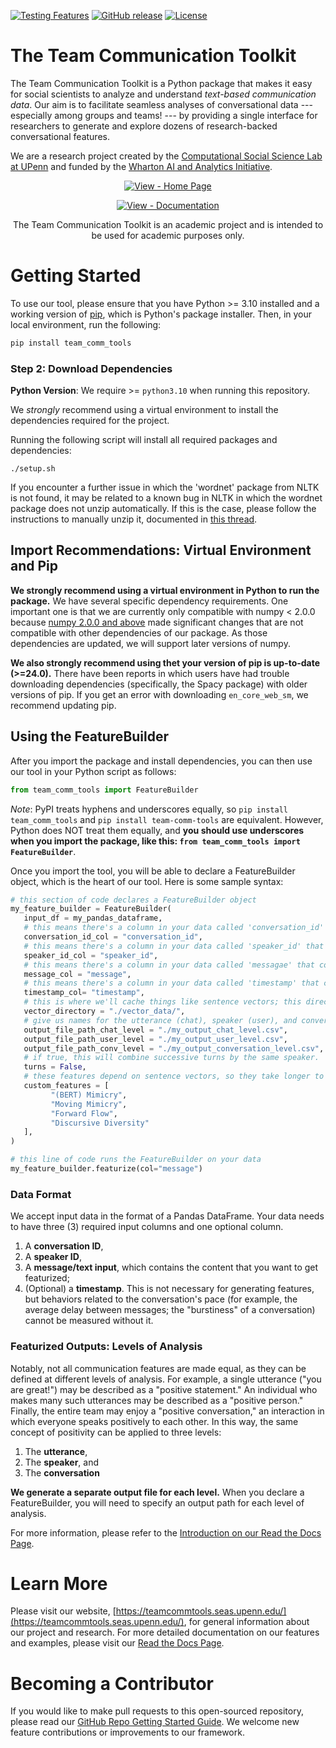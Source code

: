 [![Testing Features](https://github.com/Watts-Lab/team_comm_tools/workflows/Testing%20Features/badge.svg)](https://github.com/Watts-Lab/team_comm_tools/actions?query=workflow:"Testing+Features")
[![GitHub release](https://img.shields.io/github/release/Watts-Lab/team_comm_tools?include_prereleases=&sort=semver&color=blue)](https://github.com/Watts-Lab/team_comm_tools/releases/)
[![License](https://img.shields.io/badge/License-MIT-blue)](#license)

# The Team Communication Toolkit
The Team Communication Toolkit is a Python package that makes it easy for social scientists to analyze and understand *text-based communication data*. Our aim is to facilitate seamless analyses of conversational data --- especially among groups and teams! --- by providing a single interface for researchers to generate and explore dozens of research-backed conversational features.

We are a research project created by the [Computational Social Science Lab at UPenn](https://css.seas.upenn.edu/) and funded by the [Wharton AI and Analytics Initiative](https://ai-analytics.wharton.upenn.edu/).

<div align="center">

[![View - Home Page](https://img.shields.io/badge/View_site-GH_Pages-2ea44f?style=for-the-badge)](https://teamcommtools.seas.upenn.edu/)

[![View - Documentation](https://img.shields.io/badge/view-Documentation-blue?style=for-the-badge)](https://conversational-featurizer.readthedocs.io/en/latest/ "Go to project documentation")

The Team Communication Toolkit is an academic project and is intended to be used for academic purposes only.

</div>

# Getting Started

To use our tool, please ensure that you have Python >= 3.10 installed and a working version of [pip](https://pypi.org/project/pip/), which is Python's package installer. Then, in your local environment, run the following:

```sh
pip install team_comm_tools
```

### Step 2: Download Dependencies

**Python Version**: We require >= `python3.10` when running this repository.

We *strongly* recommend using a virtual environment to install the dependencies required for the project.

Running the following script will install all required packages and dependencies:

```
./setup.sh
```

If you encounter a further issue in which the 'wordnet' package from NLTK is not found, it may be related to a known bug in NLTK in which the wordnet package does not unzip automatically. If this is the case, please follow the instructions to manually unzip it, documented in [this thread](https://github.com/nltk/nltk/issues/3028).

## Import Recommendations: Virtual Environment and Pip

**We strongly recommend using a virtual environment in Python to run the package.** We have several specific dependency requirements. One important one is that we are currently only compatible with numpy < 2.0.0 because [numpy 2.0.0 and above](https://numpy.org/devdocs/release/2.0.0-notes.html#changes) made significant changes that are not compatible with other dependencies of our package. As those dependencies are updated, we will support later versions of numpy.

**We also strongly recommend using thet your version of pip is up-to-date (>=24.0).** There have been reports in which users have had trouble downloading dependencies (specifically, the Spacy package) with older versions of pip. If you get an error with downloading `en_core_web_sm`, we recommend updating pip.


## Using the FeatureBuilder
After you import the package and install dependencies, you can then use our tool in your Python script as follows:

```python
from team_comm_tools import FeatureBuilder
```

*Note*: PyPI treats hyphens and underscores equally, so `pip install team_comm_tools` and `pip install team-comm-tools` are equivalent. However, Python does NOT treat them equally, and **you should use underscores when you import the package, like this: `from team_comm_tools import FeatureBuilder`**.

Once you import the tool, you will be able to declare a FeatureBuilder object, which is the heart of our tool. Here is some sample syntax:

```python
# this section of code declares a FeatureBuilder object
my_feature_builder = FeatureBuilder(
   input_df = my_pandas_dataframe,
   # this means there's a column in your data called 'conversation_id' that uniquely identifies a conversation
   conversation_id_col = "conversation_id",  
   # this means there's a column in your data called 'speaker_id' that uniquely identifies a speaker
   speaker_id_col = "speaker_id",
   # this means there's a column in your data called 'messagae' that contains the content you want to featurize
   message_col = "message",
   # this means there's a column in your data called 'timestamp' that conains the time associated with each message; we also accept a list of (timestamp_start, timestamp_end), in case your data is formatted in that way.
   timestamp_col= "timestamp",
   # this is where we'll cache things like sentence vectors; this directory doesn't have to exist; we'll create it for you!
   vector_directory = "./vector_data/",
   # give us names for the utterance (chat), speaker (user), and conversation-level outputs
   output_file_path_chat_level = "./my_output_chat_level.csv", 
   output_file_path_user_level = "./my_output_user_level.csv",
   output_file_path_conv_level = "./my_output_conversation_level.csv",
   # if true, this will combine successive turns by the same speaker.
   turns = False,
   # these features depend on sentence vectors, so they take longer to generate on larger datasets. Add them in manually if you are interested in adding them to your output!
   custom_features = [  
         "(BERT) Mimicry",
         "Moving Mimicry",
         "Forward Flow",
         "Discursive Diversity"
   ],
)

# this line of code runs the FeatureBuilder on your data
my_feature_builder.featurize(col="message")
```

### Data Format
We accept input data in the format of a Pandas DataFrame. Your data needs to have three (3) required input columns and one optional column.

1. A **conversation ID**, 
2. A **speaker ID**, 
3. A **message/text input**, which contains the content that you want to get featurized;
4. (Optional) a **timestamp**. This is not necessary for generating features, but behaviors related to the conversation's pace (for example, the average delay between messages; the "burstiness" of a conversation) cannot be measured without it.

### Featurized Outputs: Levels of Analysis

Notably, not all communication features are made equal, as they can be defined at different levels of analysis. For example, a single utterance ("you are great!") may be described as a "positive statement." An individual who makes many such utterances may be described as a "positive person." Finally, the entire team may enjoy a "positive conversation," an interaction in which everyone speaks positively to each other. In this way, the same concept of positivity can be applied to three levels: 

1. The **utterance**,
2. The **speaker**, and
3. The **conversation**

**We generate a separate output file for each level.** When you declare a FeatureBuilder, you will need to specify an output path for each level of analysis.

For more information, please refer to the [Introduction on our Read the Docs Page](https://conversational-featurizer.readthedocs.io/en/latest/intro.html#intro).

# Learn More
Please visit our website, [https://teamcommtools.seas.upenn.edu/](https://teamcommtools.seas.upenn.edu/), for general information about our project and research. For more detailed documentation on our features and examples, please visit our [Read the Docs Page](https://conversational-featurizer.readthedocs.io/en/latest/).

# Becoming a Contributor
If you would like to make pull requests to this open-sourced repository, please read our [GitHub Repo Getting Started Guide](/github_repo_getting_started.md). We welcome new feature contributions or improvements to our framework.